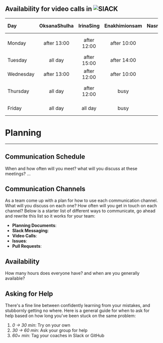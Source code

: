 ## Availability for video calls in ![SlACK](https://img.shields.io/badge/Slack-4A154B?style=for-the-badge&logo=slack&logoColor=white)

| Day       | OksanaShulha |  IrinaSing  | Enakhimionsam | NasratullahHussaini | radwan-m |              Cyngyz |
| :-------- | :----------: | :---------: | :-----------: | :-----------------: | :------: | ------------------: |
| Monday    | after 13:00  | after 12:00 |  after 10:00  |       all day       |          | between 12.00-14.00 |
| Tuesday   |   all day    | after 15:00 |  after 14:00  |       all day       |          |         after 18:00 |
| Wednesday | after 13:00  | after 12:00 |  after 10:00  |     after 13:00     |          |         after 18:00 |
| Thursday  |   all day    | after 12:00 |     busy      |       all day       |          | between 12.00-14.00 |
| Friday    |   all day    |   all day   |     busy      |       all day       |          |         after 18:00 |

# Planning

---

## Communication Schedule

When and how often will you meet? what will you discuss at these meetings? ...

## Communication Channels

As a team come up with a plan for how to use each communication channel. What will you discuss on each one? How often will you get in touch on each channel? Below is a starter list of different ways to communicate, go ahead and rewrite this list so it works for your team:

- **Planning Documents**:
- **Slack Messaging**:
- **Video Calls**:
- **Issues**:
- **Pull Requests**:

## Availability

How many hours does everyone have? and when are you generally available?

## Asking for Help

There's a fine line between confidently learning from your mistakes, and stubbornly getting no where. Here is a general guide for when to ask for help based on how long you've been stuck on the same problem:

1. _0 -> 30 min_: Try on your own
2. _30 -> 60 min_: Ask your group for help
3. _60+ min_: Tag your coaches in Slack or GitHub
